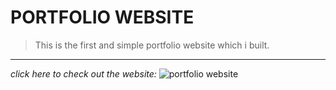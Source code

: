 # PORTFOLIO WEBSITE
>This is the first and simple portfolio website which i built.
---
*click  here to check out the website:*
![portfolio website](https://nikhilchintawar.github.io/portfolio/)
